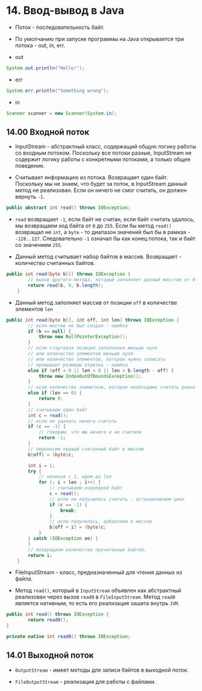 # 14. Ввод-вывод в Java

* Поток - последовательность байт.

* По умолчанию при запуске программы на Java открывается три потока - out, in, err.

* out

```JAVA
System.out.println("Hello!");
```

* err

```JAVA
System.err.println("Something wrong");
```

* in

```JAVA
Scanner scanner = new Scanner(System.in);
```

## 14.00 Входной поток

* InputStream - абстрактный класс, содержащий общую логику работы со входным потоком. Поскольку все потоки разные, InputStream не содержит логику работы с конкретными потоками, а только общее поведение.

* Считывает информацию из потока. Возвращает один байт. Поскольку мы не знаем, что будет за поток, в InputStream данный метод не реализован. Если он ничего не смог считать, он должен вернуть `-1`.

```JAVA
public abstract int read() throws IOException;
```

* `read` возвращает `-1`, если байт не считан, если байт считать удалось, мы возвращаем код байта от `0` до `255`. Если бы метод `read()` возвращал не `int`, а `byte` - то диапазон значений был бы в рамках - `-128..127`. Следовательно `-1` означал бы как конец потока, так и байт со значением `255`.


* Данный метод считывает набор байтов в массив. Возвращает - количество считанных байтов. 

```JAVA
public int read(byte b[]) throws IOException {
		// вызов другого метода, который заполняет данный масстив от 0 до конца
        return read(b, 0, b.length);
    }
```

* Данный метод заполняет массив от позиции `off` в количестве элементов `len`

```JAVA
public int read(byte b[], int off, int len) throws IOException {
		// если массив не был создан - ошибка
        if (b == null) {
            throw new NullPointerException();
        } 
        // если стартовая позиция заполнения меньше нуля
        // или количество элементов меньше нуля
        // или количество элементов, которое нужно записать
        // превышает размеры отрезка - ошибка
        else if (off < 0 || len < 0 || len > b.length - off) {
            throw new IndexOutOfBoundsException();
        } 
        // если количество элеметнов, которое необходимо считать равно 0, сразу возвращаем 0
        else if (len == 0) {
            return 0;
        }
        // считываем один байт
        int c = read();
        // если не удалось ничего считать
        if (c == -1) {
        	// говорим, что мы ничего и не считали
            return -1;
        }
        // переносим первый считанный байт в массив
        b[off] = (byte)c;

        int i = 1;
        try {
        	// начиная с 1, идем до len
            for (; i < len ; i++) {
            	// считываем очередной байт
                c = read();
                // если не получилось считать - останавливаем цикл
                if (c == -1) {
                    break;
                }
                // если получилось, добавляем в массив
                b[off + i] = (byte)c;
            }
        } catch (IOException ee) {
        }
        // возвращаем количество прочитанных байтов.
        return i;
    }
```

* FileInputStream - класс, предназначенный для чтения данных из файла.

* Метод `read()`, который в `InputStream` объявлен как абстрактный реализован через вызов `read0` в `FileInputStream`. Метод `read0` является нативным, то есть его реализация зашита внутрь `JVM`.

```JAVA
public int read() throws IOException {
        return read0();
}

private native int read0() throws IOException;
```

## 14.01 Выходной поток

* `OutputStream` - имеет методы для записи байтов в выходной поток. 

* `FileOutputStream` - реализация для работы с файлами.